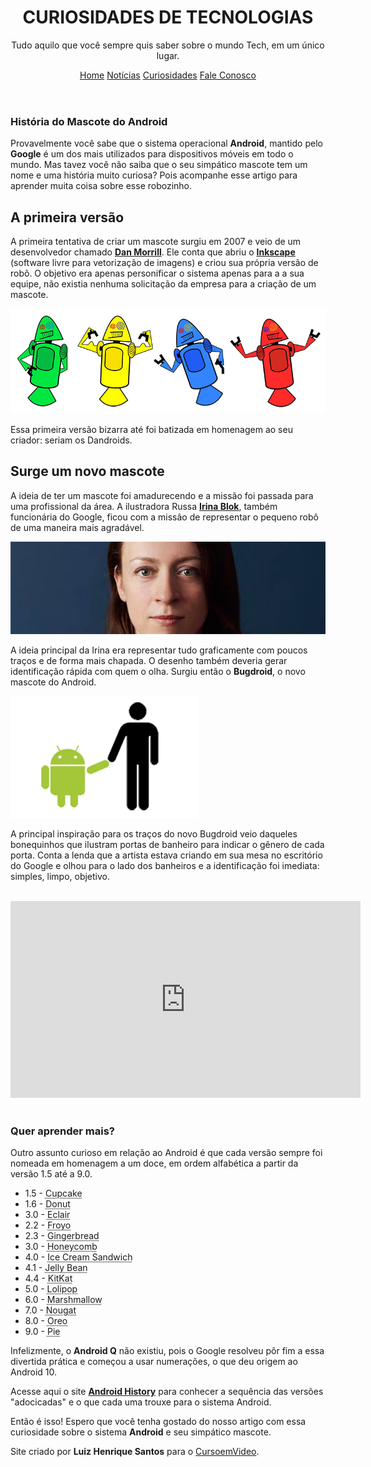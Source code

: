 <!DOCTYPE html>
<html lang="pt-br">
<head>
    <meta charset="UTF-8">
    <meta http-equiv="X-UA-Compatible" content="IE=edge">
    <meta name="viewport" content="width=device-width, initial-scale=1.0">
    <meta name="autor" content="Luiz Henrique Santos">
    <link rel="shortcut icon" href="imagens/favicon.ico" type="image/x-icon">
    <link rel="stylesheet" href="style.css">
    <title>Curiosidades de Tecnologia</title>
</head>
<body>
    <header>
        <h1>CURIOSIDADES DE TECNOLOGIAS</h1>
            <p>Tudo aquilo que você sempre quis saber sobre o mundo Tech, em um único lugar.</p>
        <nav>
            <a href="#">Home</a>
            <a href="#">Notícias</a>
            <a href="#">Curiosidades</a>
            <a href="#">Fale Conosco</a>
        </nav>
    </header>
    <main>
        <section>
            <article>
                <h1>História do Mascote do Android</h1>
                    <p>
                        Provavelmente você sabe que o sistema operacional <strong>Android</strong>, mantido pelo <strong>Google</strong> é um dos mais utilizados para dispositivos móveis em todo o mundo. Mas tavez você não saiba que o seu simpático mascote tem um nome e uma história muito curiosa? Pois acompanhe esse artigo para aprender muita coisa sobre esse robozinho.
                    </p>
            </article>
        </section>
        <section>
            <article>
                <h2>A primeira versão</h2>
                    <p>
                        A primeira tentativa de criar um mascote surgiu em 2007 e veio de um desenvolvedor chamado <strong><a href="https://androidcommunity.com/dan-morrill-shows-us-the-android-mascot-that-almost-was-20130103/" target="_blanck" rel="external"  class="externo">Dan Morrill</a></strong>. Ele conta que abriu o <strong><a href="https://inkscape.org/pt-br/" target="_blanck" rel="external" class="externo">Inkscape</a></strong> (software livre para vetorização de imagens) e criou sua própria versão de robô. O objetivo era apenas personificar o sistema apenas para a a sua equipe, não existia nenhuma solicitação da empresa para a criação de um mascote.
                    </p>
                    <picture>
                        <source media="(max-width: 500px)" srcset="imagens/dan-droids-pq.png" type="image/png">
                        <img src="imagens/dan-droids.png" alt="Imagens dos Bonecos do Android">
                    </picture>
                    <p>
                        Essa primeira versão bizarra até foi batizada em homenagem ao seu criador: seriam os Dandroids.
                    </p>
                    </p>
            </article>
            <article>
                <h2>Surge um novo mascote</h2>
                    <p>
                        A ideia de ter um mascote foi amadurecendo e a missão foi passada para uma profissional da área. A ilustradora Russa <strong><a href="https://www.irinablok.com/" target="_blanck" rel="external" class="externo">Irina Blok</a></strong>, também funcionária do Google, ficou com a missão de representar o pequeno robô de uma maneira mais agradável.
                    </p>
                    <picture>
                        <source media="(max-width: 500px)" srcset="imagens/irina-blok-pq.jpg" type="image/jpg">
                        <img src="imagens/irina-blok.jpg" alt="Criadora do Desenho do Android">
                    </picture>
                    <p>
                        A ideia principal da Irina era representar tudo graficamente com poucos traços e de forma mais chapada. O desenho também deveria gerar identificação rápida com quem o olha. Surgiu então o <strong>Bugdroid</strong>, o novo mascote do Android.
                    </p>
                        <img src="imagens/bugdroid.png" alt="Desenhos do Android" class="pequena">
                    <p>
                        A principal inspiração para os traços do novo Bugdroid veio daqueles bonequinhos que ilustram portas de banheiro para indicar o gênero de cada porta. Conta a lenda que a artista estava criando em sua mesa no escritório do Google e olhou para o lado dos banheiros e a identificação foi imediata: simples, limpo, objetivo.
                    </p>
                    <br>
                    <div class="videoinicial">
                        <iframe width="560" height="315" src="https://www.youtube.com/embed/l2UDgpLz20M" title="YouTube video player" frameborder="0" allow="accelerometer; autoplay; clipboard-write; encrypted-media; gyroscope; picture-in-picture" allowfullscreen></iframe>
                    </div>
                    <br>
            </article>
            <aside>
                <h3>Quer aprender mais?</h3>
                    <p>
                        Outro assunto curioso em relação ao Android é que cada versão sempre foi nomeada em homenagem a um doce, em ordem alfabética a partir da versão 1.5 até a 9.0.
                    </p>
                    <ul>
                        <li>1.5 - <abbr title="Bolinho">Cupcake</abbr></li>
                        <li>1.6 - <abbr title="Rosquinha">Donut</abbr></li>
                        <li>3.0 - <abbr title="Éclair">Eclair</abbr></li>
                        <li>2.2 - <abbr title="Froyo">Froyo</abbr></li>
                        <li>2.3 - <abbr title="Pão de Gengibre">Gingerbread</abbr></li>
                        <li>3.0 - <abbr title="Favo de mel">Honeycomb</abbr></li>
                        <li>4.0 - <abbr title="Sanduíche de Sorvete">Ice Cream Sandwich</abbr></li>
                        <li>4.1 - <abbr title="Jujuba">Jelly Bean</abbr></li>
                        <li>4.4 - <abbr title="Kit Kat">KitKat</abbr></li>
                        <li>5.0 - <abbr title="Pirulito">Lolipop</abbr></li>
                        <li>6.0 - <abbr title="Marshmallow">Marshmallow</abbr></li>
                        <li>7.0 - <abbr title="Nougat">Nougat</abbr></li>
                        <li>8.0 - <abbr title="Oreo">Oreo</abbr></li>
                        <li>9.0 - <abbr title="Torta">Pie</abbr></li>
                    </ul>
                    <p>
                        Infelizmente, o <strong>Android Q</strong> não existiu, pois o Google resolveu pôr fim a essa divertida prática e começou a usar numerações, o que deu origem ao Android 10.
                    </p>
                    <p>
                        Acesse aqui o site <strong><a href="https://www.android.com/intl/pt-BR_br/" target="_blanck" rel="external" class="externo">Android History</a></strong> para conhecer a sequência das versões "adocicadas" e o que cada uma trouxe para o sistema Android.
                    </p>
            </aside>
        </section>
            <p class="paragrafoagradecimento">
                Então é isso! Espero que você tenha gostado do nosso artigo com essa curiosidade sobre o sistema <strong>Android</strong> e seu simpático mascote.
            </p>
    </main>
    <footer>
        <p>Site criado por <strong>Luiz Henrique Santos</strong> para o <a href="https://www.youtube.com/channel/UCrWvhVmt0Qac3HgsjQK62FQ" target="_blanck" rel="external">CursoemVideo</a>.</p>
    </footer>
</body>
</html>
